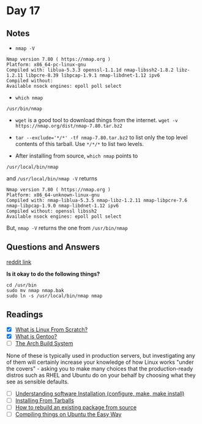 # Day 17

## Notes

- `nmap -V`
```text
Nmap version 7.80 ( https://nmap.org )
Platform: x86_64-pc-linux-gnu
Compiled with: liblua-5.3.3 openssl-1.1.1d nmap-libssh2-1.8.2 libz-1.2.11 libpcre-8.39 libpcap-1.9.1 nmap-libdnet-1.12 ipv6
Compiled without:
Available nsock engines: epoll poll select
```
- `which nmap`

```text
/usr/bin/nmap
```

- `wget` is a good tool to download things from the internet. `wget -v https://nmap.org/dist/nmap-7.80.tar.bz2`

- `tar --exclude='*/*' -tf nmap-7.80.tar.bz2` to list only the top level contents of this tarball. Use `*/*/*` to list two levels.

- After installing from source, `which nmap` points to 

```text
/usr/local/bin/nmap
```

and `/usr/local/bin/nmap -V` returns 

```text
Nmap version 7.80 ( https://nmap.org )
Platform: x86_64-unknown-linux-gnu
Compiled with: nmap-liblua-5.3.5 nmap-libz-1.2.11 nmap-libpcre-7.6 nmap-libpcap-1.9.0 nmap-libdnet-1.12 ipv6
Compiled without: openssl libssh2
Available nsock engines: epoll poll select
```

But, `nmap -V` returns the one from `/usr/bin/nmap`

## Questions and Answers

[reddit link](https://www.reddit.com/r/linuxupskillchallenge/comments/j1led8/thoughts_and_comments_day_17/g71pweb?utm_source=share&utm_medium=web2x&context=3)

**Is it okay to do the following things?**

```
cd /usr/bin
sudo mv nmap nmap.bak
sudo ln -s /usr/local/bin/nmap nmap
```

## Readings

- [x] [What is Linux From Scratch? ](http://www.linuxfromscratch.org/lfs/)
- [x] [What is Gentoo? ](http://www.gentoo.org/main/en/about.xml)
- [ ] [The Arch Build System ](https://wiki.archlinux.org/index.php/Arch_Build_System)

None of these is typically used in production servers, but investigating any of them will certainly increase your knowledge of how Linux works "under the covers" - asking you to make many choices that the production-ready distros such as RHEL and Ubuntu do on your behalf by choosing what they see as sensible defaults.

- [ ] [Understanding software Installation (configure, make, make install) ](https://www.codecoffee.com/software-installation-configure-make-install/)
- [ ] [Installing From Tarballs ](http://linux.byexamples.com/archives/156/installing-from-tarballs/)
- [ ] [How to rebuild an existing package from source ](http://raphaelhertzog.com/2010/12/15/howto-to-rebuild-debian-packages/)
- [ ] [Compiling things on Ubuntu the Easy Way ](https://help.ubuntu.com/community/CompilingEasyHowTo)
